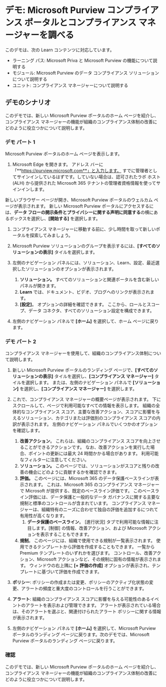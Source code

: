 <!---
---
デモ: タイトル: 'Microsoft Purview ポータルとコンプライアンス マネージャーの詳細を確認する' ラーニング パス/モジュール/ユニット: 'Microsoft Priva と Microsoft Purview の機能について説明する; モジュール 2: Microsoft Purview のデータ コンプライアンス ソリューションについて説明する; ユニット 4: コンプライアンス マネージャーについて説明する'
---
--->

# デモ: Microsoft Purview コンプライアンス ポータルとコンプライアンス マネージャーを調べる

このデモは、次の Learn コンテンツに対応しています。

- ラーニング パス: Microsoft Priva と Microsoft Purview の機能について説明する
- モジュール: Microsoft Purview のデータ コンプライアンス ソリューションについて説明する
- ユニット: コンプライアンス マネージャーについて説明する

## デモのシナリオ

このデモでは、新しい Microsoft Purview ポータルのホーム ページを紹介し、コンプライアンス マネージャーの機能が組織のコンプライアンス体制の改善にどのように役立つかについて説明します。

### デモ パート 1

Microsoft Purview ポータルのホーム ページを表示します。

1. Microsoft Edge を開きます。 アドレス バーに「**https://purview.microsoft.com**」と入力します。 すでに管理者としてサインインしているはずです。していない場合は、認可されたラボ ホスト (ALH) から提供された Microsoft 365 テナントの管理者資格情報を使ってサインインします。

新しいブラウザー ページが開き、Microsoft Purview ポータルのウェルカム ページが表示されます。  新しい Microsoft Purview ポータルにアクセスするには、**データ フローの開示条件とプライバシーに関する声明に同意する**の横にあるボックスを選択し、**[開始する]** を選択します。  

1. コンプライアンス マネージャーに移動する前に、少し時間を取って新しいポータルを探索してみましょう。

1. Microsoft Purview ソリューションのグループを表示するには、**[すべてのソリューションの表示]** タイルを選択します。

1. 左側のナビゲーション パネルには、ソリューション、Learn、設定、最近選択したソリューションのオプションが表示されます。
    1. **ソリューション。** すべてのソリューションと関連ポータルを含む新しいパネルが開きます。
    1. **Learn** では、ドキュメント、ビデオ、ブログへのリンクが表示されます。
    1. **[設定]**。 オプションの詳細を確認できます。 ここから、ロールとスコープ、データ コネクタ、すべてのソリューション設定を構成できます。

1. 左側のナビゲーション パネルで **[ホーム]** を選択して、ホーム ページに戻ります。

### デモ パート 2

コンプライアンス マネージャーを使用して、組織のコンプライアンス体制について説明します。

1. 新しい Microsoft Purview ポータルのランディング ページで、**[すべてのソリューションの表示]** タイルを選択し、**[コンプライアンス マネージャー]** タイルを選択します。 または、左側のナビゲーション パネルで **[ソリューション]** を選択し、**[コンプライアンス マネージャー]** を選択します。

1. これで、コンプライアンス マネージャーの概要ページが表示されます。 下にスクロールして、ページで利用可能なすべての情報を表示します。  組織の全体的なコンプライアンス スコア、主要な改善アクション、スコアに影響を与えるソリューション、カテゴリまたは評価別のコンプライアンス スコアの内訳が表示されます。 左側のナビゲーション パネルでいくつかのオプションを確認します。
    1. **改善アクション**。  これらは、組織のコンプライアンス スコアを向上させることができるアクションです。 なお、改善アクションを実行した場合、ポイントの更新には最大 24 時間かかる場合があります。  利用可能なフィルターに注意してください。
    1. **ソリューション。** このページでは、ソリューションがスコアと残りの改善の機会にどのように貢献するかを確認できます。
    1. **評価。** このページには、Microsoft 365 のデータ保護ベースラインが表示されます。  これは、Microsoft 365 のコンプライアンス マネージャーで Microsoft が提供する、既定のベースライン評価です。  このベースライン評価には、データ保護と一般的なデータ ガバナンスに関する主要な規制と標準のコントロールが含まれています。 コンプライアンス マネージャーは、組織特有のニーズに合わせて独自の評価を追加するにつれて有用性が高くなります。
        1. **データ保護のベースライン**。  [進行状況] タブで利用可能な情報に注目します。[制御] の情報、改善アクション、および Microsoft アクションを表示することもできます。  
    1. **規制**。  このページには、組織で使用できる規制が一覧表示されます。 使用できるテンプレートから評価を作成することもできます。  一覧から Premium テンプレートのいずれかを選びます。  コントロール、改善アクション、Microsoft アクションなど、その規制に固有の情報が表示されます。  ウィンドウの右上隅に **[+ 評価の作成]** オプションが表示され、テンプレートに基づいて評価を作成できます。
1. **ポリシー**: ポリシーの作成または変更、ポリシーのアクティブ化状態の変更、アラートの頻度と重大度のコントロールを行うことができます。 
1. **アラート**: 組織のコンプライアンス スコアに影響を与える可能性のあるイベントのアラートを表示および管理できます。  アラートが表示されている場合は、そのアラートを選ぶと、関連付けられたアラート ポリシーに関する情報が表示されます。

1. 左側のナビゲーション パネルで **[ホーム]** を選択して、Microsoft Purview ポータルのランディング ページに戻ります。次のデモでは、Microsoft Purview ポータルのランディング ページに戻ります。

### 確認

このデモでは、新しい Microsoft Purview ポータルのホーム ページを紹介し、コンプライアンス マネージャーの機能が組織のコンプライアンス体制の改善にどのように役立つかについて説明します。

